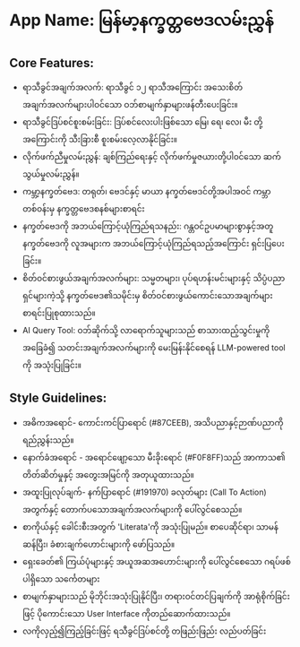 # **App Name**: မြန်မာ့နက္ခတ္တဗေဒလမ်းညွှန်

## Core Features:

- ရာသီခွင်အချက်အလက်: ရာသီခွင် ၁၂ ရာသီအကြောင်း အသေးစိတ်အချက်အလက်များပါဝင်သော ဝဘ်စာမျက်နှာများဖန်တီးပေးခြင်း။
- ရာသီခွင်ဒြပ်စင်စူးစမ်းခြင်း: ဒြပ်စင်လေးပါးဖြစ်သော မြေ၊ ရေ၊ လေ၊ မီး တို့အကြောင်းကို သီးခြားစီ စူးစမ်းလေ့လာနိုင်ခြင်း။
- လိုက်ဖက်ညီမှုလမ်းညွှန်: ချစ်ကြည်ရေးနှင့် လိုက်ဖက်မှုဇယားတို့ပါ၀င်သော ဆက်သွယ်မှုလမ်းညွှန်။
- ကမ္ဘာ့နက္ခတ်ဗေဒ: တရုတ်၊ ဗေဒင်နှင့် မာယာ နက္ခတ်ဗေဒင်တို့အပါအဝင် ကမ္ဘာတစ်ဝန်းမှ နက္ခတ္တဗေဒစနစ်များစာရင်း
- နက္ခတ်ဗေဒကို အဘယ်ကြောင့်ယုံကြည်ရသနည်း: ဂန္တဝင်ဥပမာများစွာနှင့်အတူ နက္ခတ်ဗေဒကို လူအများက အဘယ်ကြောင့်ယုံကြည်ရသည့်အကြောင်း ရှင်းပြပေးခြင်း။
- စိတ်ဝင်စားဖွယ်အချက်အလက်များ: သမ္မတများ၊ ပုပ်ရဟန်းမင်းများနှင့် သိပ္ပံပညာရှင်များကဲ့သို့ နက္ခတ်ဗေဒ၏သမိုင်းမှ စိတ်ဝင်စားဖွယ်ကောင်းသောအချက်များ စာရင်းပြုစုထားသည်။
- AI Query Tool: ဝဘ်ဆိုက်သို့ လာရောက်သူများသည် စာသားထည့်သွင်းမှုကို အခြေခံ၍ သတင်းအချက်အလက်များကို မေးမြန်းနိုင်စေရန် LLM-powered tool ကို အသုံးပြုခြင်း။

## Style Guidelines:

- အဓိကအရောင်- ကောင်းကင်ပြာရောင် (#87CEEB), အသိပညာနှင့်ဉာဏ်ပညာကိုရည်ညွှန်းသည်။
- နောက်ခံအရောင် - အရောင်ဖျော့သော မီးခိုးရောင် (#F0F8FF)သည် အာကာသ၏ တိတ်ဆိတ်မှုနှင့် အတွေးအမြင်ကို အတုယူထားသည်။
- အထူးပြုလုပ်ချက်- နက်ပြာရောင် (#191970) ခလုတ်များ (Call To Action) အတွက်နှင့် တောက်ပသောအချက်အလက်များကို ပေါ်လွင်စေသည်။
- စာကိုယ်နှင့် ခေါင်းစီးအတွက် 'Literata'ကို အသုံးပြုမည်။ စာပေဆိုင်ရာ၊ သာမန်ဆန်ပြီး၊ ခံစားချက်ဟောင်းများကို ဖော်ပြသည်။
- ရှေးခေတ်၏ ကြယ်ပုံများနှင့် အယူအဆအဟောင်းများကို ပေါ်လွင်စေသော ဂရပ်ဖစ်ပါရှိသော သင်္ကေတများ
- စာမျက်နှာများသည် မိုဘိုင်းအသုံးပြုနိုင်ပြီး၊ တရားဝင်တင်ပြချက်ကို အာရုံစိုက်ခြင်းဖြင့် ပိုကောင်းသော User Interface ကိုတည်ဆောက်ထားသည်။
- လကိုလှည့်၍ကြည့်ခြင်းဖြင့် ရသီခွင်ဒြပ်စင်တို့ တဖြည်းဖြည်း လည်ပတ်ခြင်း